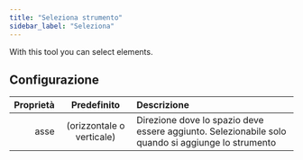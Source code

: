 ```yaml
---
title: "Seleziona strumento"
sidebar_label: "Seleziona"
---
```



With this tool you can select elements.

## Configurazione

| Proprietà |        Predefinito        | Descrizione                                                                                       |
| ---------:|:-------------------------:|:------------------------------------------------------------------------------------------------- |
|      asse | (orizzontale o verticale) | Direzione dove lo spazio deve essere aggiunto. Selezionabile solo quando si aggiunge lo strumento |
